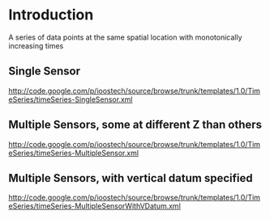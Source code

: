 # Introduction #

A series of data points at the same spatial location with monotonically increasing times

## Single Sensor ##
http://code.google.com/p/ioostech/source/browse/trunk/templates/1.0/TimeSeries/timeSeries-SingleSensor.xml

## Multiple Sensors, some at different Z than others ##
http://code.google.com/p/ioostech/source/browse/trunk/templates/1.0/TimeSeries/timeSeries-MultipleSensor.xml

## Multiple Sensors, with vertical datum specified ##
http://code.google.com/p/ioostech/source/browse/trunk/templates/1.0/TimeSeries/timeSeries-MultipleSensorWithVDatum.xml
